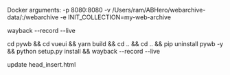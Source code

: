 Docker arguments:
-p 8080:8080
-v /Users/ram/ABHero/webarchive-data/:/webarchive
-e INIT_COLLECTION=my-web-archive

wayback --record --live

cd pywb && cd vueui && yarn build && cd .. && cd .. && pip uninstall pywb -y && python setup.py install && wayback --record --live

update head_insert.html
